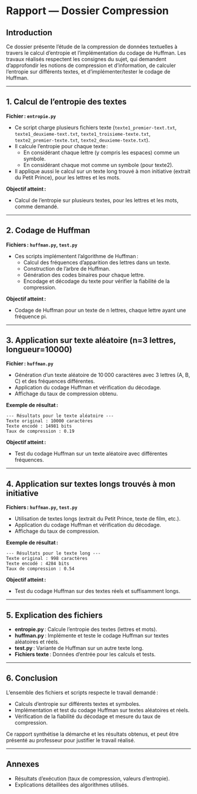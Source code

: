# Rapport — Dossier Compression

## Introduction

Ce dossier présente l’étude de la compression de données textuelles à travers le calcul d’entropie et l’implémentation du codage de Huffman. Les travaux réalisés respectent les consignes du sujet, qui demandent d’approfondir les notions de compression et d’information, de calculer l’entropie sur différents textes, et d’implémenter/tester le codage de Huffman.

---

## 1. Calcul de l’entropie des textes

**Fichier : `entropie.py`**

- Ce script charge plusieurs fichiers texte (`texte1_premier-text.txt`, `texte1_deuxieme-text.txt`, `texte1_troisieme-texte.txt`, `texte2_premier-texte.txt`, `texte2_deuxieme-texte.txt`).
- Il calcule l’entropie pour chaque texte :
  - En considérant chaque lettre (y compris les espaces) comme un symbole.
  - En considérant chaque mot comme un symbole (pour texte2).
- Il applique aussi le calcul sur un texte long trouvé à mon initiative (extrait du Petit Prince), pour les lettres et les mots.

**Objectif atteint :**  
- Calcul de l’entropie sur plusieurs textes, pour les lettres et les mots, comme demandé.

---

## 2. Codage de Huffman

**Fichiers : `huffman.py`, `test.py`**

- Ces scripts implémentent l’algorithme de Huffman :
  - Calcul des fréquences d’apparition des lettres dans un texte.
  - Construction de l’arbre de Huffman.
  - Génération des codes binaires pour chaque lettre.
  - Encodage et décodage du texte pour vérifier la fiabilité de la compression.

**Objectif atteint :**  
- Codage de Huffman pour un texte de n lettres, chaque lettre ayant une fréquence pi.

---

## 3. Application sur texte aléatoire (n=3 lettres, longueur=10000)

**Fichier : `huffman.py`**

- Génération d’un texte aléatoire de 10 000 caractères avec 3 lettres (A, B, C) et des fréquences différentes.
- Application du codage Huffman et vérification du décodage.
- Affichage du taux de compression obtenu.

**Exemple de résultat :**
```
--- Résultats pour le texte aléatoire ---
Texte original : 10000 caractères
Texte encodé : 14981 bits
Taux de compression : 0.19
```

**Objectif atteint :**  
- Test du codage Huffman sur un texte aléatoire avec différentes fréquences.

---

## 4. Application sur textes longs trouvés à mon initiative

**Fichiers : `huffman.py`, `test.py`**

- Utilisation de textes longs (extrait du Petit Prince, texte de film, etc.).
- Application du codage Huffman et vérification du décodage.
- Affichage du taux de compression.

**Exemple de résultat :**
```
--- Résultats pour le texte long ---
Texte original : 998 caractères
Texte encodé : 4284 bits
Taux de compression : 0.54
```

**Objectif atteint :**  
- Test du codage Huffman sur des textes réels et suffisamment longs.

---

## 5. Explication des fichiers

- **entropie.py** : Calcule l’entropie des textes (lettres et mots).
- **huffman.py** : Implémente et teste le codage Huffman sur textes aléatoires et réels.
- **test.py** : Variante de Huffman sur un autre texte long.
- **Fichiers texte** : Données d’entrée pour les calculs et tests.

---

## 6. Conclusion

L’ensemble des fichiers et scripts respecte le travail demandé :
- Calculs d’entropie sur différents textes et symboles.
- Implémentation et test du codage Huffman sur textes aléatoires et réels.
- Vérification de la fiabilité du décodage et mesure du taux de compression.

Ce rapport synthétise la démarche et les résultats obtenus, et peut être présenté au professeur pour justifier le travail réalisé.

---

## Annexes

- Résultats d’exécution (taux de compression, valeurs d’entropie).
- Explications détaillées des algorithmes utilisés.
